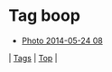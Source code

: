 <!--
title: Tag boop
date: 2020-06-28T15:26:59.571Z
tags:
-->
# Tag boop

 * [Photo 2014-05-24 08](86675251805.md)

| [Tags](tags.md) | [Top](index.md) |
